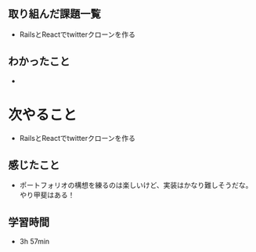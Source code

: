 ## 取り組んだ課題一覧
- RailsとReactでtwitterクローンを作る
## わかったこと
- 
# 次やること
- RailsとReactでtwitterクローンを作る
## 感じたこと
- ポートフォリオの構想を練るのは楽しいけど、実装はかなり難しそうだな。やり甲斐はある！
## 学習時間
- 3h 57min